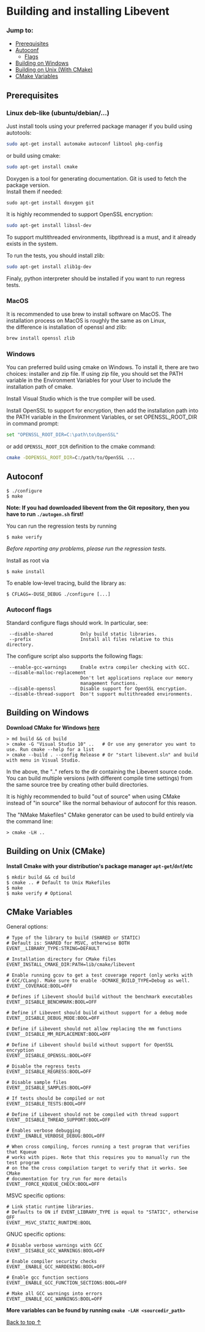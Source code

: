 # Building and installing Libevent
### Jump to:
- [Prerequisites](#Prerequisites)
- [Autoconf](#autoconf)
  - [Flags](#autoconf-flags)
- [Building on Windows](#building-on-windows)
- [Building on Unix (With CMake)](#building-on-unix-cmake)
- [CMake Variables](#cmake-variables)

## Prerequisites

### Linux deb-like (ubuntu/debian/...)
Just install tools using your preferred package manager if you build using autotools:
```sh
sudo apt-get install automake autoconf libtool pkg-config
```
or build using cmake:
```sh
sudo apt-get install cmake
```
Doxygen is a tool for generating documentation. Git is used to fetch the package version.  
Install them if needed:
```
sudo apt-get install doxygen git
```
It is highly recommended to support OpenSSL encryption:
```sh
sudo apt-get install libssl-dev
```
To support multithreaded environments, libpthread is a must, and it already exists in the system. 

To run the tests, you should install zlib:
```sh
sudo apt-get install zlib1g-dev
```
Finaly, python interpreter should be installed if you want to run regress tests.

### MacOS
It is recommended to use brew to install software on MacOS.
The installation process on MacOS is roughly the same as on Linux,  
the difference is installation of openssl and zlib: 
```sh
brew install openssl zlib
```

### Windows
You can preferred build using cmake on Windows. To install it, there are two choices: installer and zip file.
If using zip file, you should set the PATH variable in the Environment Variables for your User to include the installation path of cmake.

Install Visual Studio which is the true compiler will be used.

Install OpenSSL to support for encryption, then add the installation path into the PATH variable in the Environment Variables, 
or set OPENSSL_ROOT_DIR in command prompt:
```sh
set "OPENSSL_ROOT_DIR=C:\path\to\OpenSSL"
```
or add `OPENSSL_ROOT_DIR` definition to the cmake command:
```sh
cmake -DOPENSSL_ROOT_DIR=C:/path/to/OpenSSL ...
```

## Autoconf

```
$ ./configure
$ make
```

**Note: If you had downloaded libevent from the Git repository, then you have to run `./autogen.sh` first!**

You can run the regression tests by running
```
$ make verify
```
*Before reporting any problems, please run the regression tests.*

Install as root via
```
$ make install
```

To enable low-level tracing, build the library as:
```
$ CFLAGS=-DUSE_DEBUG ./configure [...]
```

### Autoconf flags

Standard configure flags should work. In particular, see:
```
 --disable-shared          Only build static libraries.
 --prefix                  Install all files relative to this directory.
```

The configure script also supports the following flags:
```
 --enable-gcc-warnings     Enable extra compiler checking with GCC.
 --disable-malloc-replacement
                           Don't let applications replace our memory
                           management functions.
 --disable-openssl         Disable support for OpenSSL encryption.
 --disable-thread-support  Don't support multithreaded environments.
```

## Building on Windows
__Download CMake for Windows [here](https://cmake.org/download/)__
```
> md build && cd build
> cmake -G "Visual Studio 10" ..   # Or use any generator you want to use. Run cmake --help for a list
> cmake --build . --config Release # Or "start libevent.sln" and build with menu in Visual Studio.
```
In the above, the ".." refers to the dir containing the Libevent source code. You can build multiple versions (with different compile time settings) from the same source tree by creating other build directories.

It is highly recommended to build "out of source" when using CMake instead of "in source" like the normal behaviour of autoconf for this reason.

The "NMake Makefiles" CMake generator can be used to build entirely via the command line:
```
> cmake -LH ..
```

## Building on Unix (CMake)
__Install Cmake with your distribution's package manager `apt-get`/`dnf`/etc__
```
$ mkdir build && cd build
$ cmake .. # Default to Unix Makefiles
$ make
$ make verify # Optional
```

## CMake Variables
General options:
```
# Type of the library to build (SHARED or STATIC)
# Default is: SHARED for MSVC, otherwise BOTH
EVENT__LIBRARY_TYPE:STRING=DEFAULT

# Installation directory for CMake files
EVENT_INSTALL_CMAKE_DIR:PATH=lib/cmake/libevent

# Enable running gcov to get a test coverage report (only works with
# GCC/CLang). Make sure to enable -DCMAKE_BUILD_TYPE=Debug as well.
EVENT__COVERAGE:BOOL=OFF

# Defines if Libevent should build without the benchmark executables
EVENT__DISABLE_BENCHMARK:BOOL=OFF

# Define if Libevent should build without support for a debug mode
EVENT__DISABLE_DEBUG_MODE:BOOL=OFF

# Define if Libevent should not allow replacing the mm functions
EVENT__DISABLE_MM_REPLACEMENT:BOOL=OFF

# Define if Libevent should build without support for OpenSSL encryption
EVENT__DISABLE_OPENSSL:BOOL=OFF

# Disable the regress tests
EVENT__DISABLE_REGRESS:BOOL=OFF

# Disable sample files
EVENT__DISABLE_SAMPLES:BOOL=OFF

# If tests should be compiled or not
EVENT__DISABLE_TESTS:BOOL=OFF

# Define if Libevent should not be compiled with thread support
EVENT__DISABLE_THREAD_SUPPORT:BOOL=OFF

# Enables verbose debugging
EVENT__ENABLE_VERBOSE_DEBUG:BOOL=OFF

# When cross compiling, forces running a test program that verifies that Kqueue
# works with pipes. Note that this requires you to manually run the test program
# on the the cross compilation target to verify that it works. See CMake
# documentation for try_run for more details
EVENT__FORCE_KQUEUE_CHECK:BOOL=OFF
```
MSVC specific options:
```
# Link static runtime libraries.
# Defaults to ON if EVENT_LIBRARY_TYPE is equal to "STATIC", otherwise OFF
EVENT__MSVC_STATIC_RUNTIME:BOOL
```
GNUC specific options:
```
# Disable verbose warnings with GCC
EVENT__DISABLE_GCC_WARNINGS:BOOL=OFF

# Enable compiler security checks
EVENT__ENABLE_GCC_HARDENING:BOOL=OFF

# Enable gcc function sections
EVENT__ENABLE_GCC_FUNCTION_SECTIONS:BOOL=OFF

# Make all GCC warnings into errors
EVENT__ENABLE_GCC_WARNINGS:BOOL=OFF
```
__More variables can be found by running `cmake -LAH <sourcedir_path>`__

[Back to top &uarr;](#jump-to)
